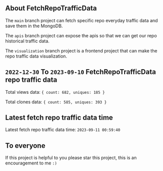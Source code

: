 ## About FetchRepoTrafficData

The `main` branch project can fetch specific repo everyday traffic data and save them in the MongoDB.

The `apis` branch project can expose the apis so that we can get our repo historical traffic data.

The `visualization` branch project is a frontend project that can make the repo traffic data visualization.

## `2022-12-30` To `2023-09-10` FetchRepoTrafficData repo traffic data

Total views data: `{ count: 682, uniques: 185 }`

Total clones data: `{ count: 585, uniques: 393 }`

## Latest fetch repo traffic data time

Latest fetch repo traffic data time: `2023-09-11 00:59:40`

## To everyone

If this project is helpful to you please star this project, this is an encouragement to me `:)`



